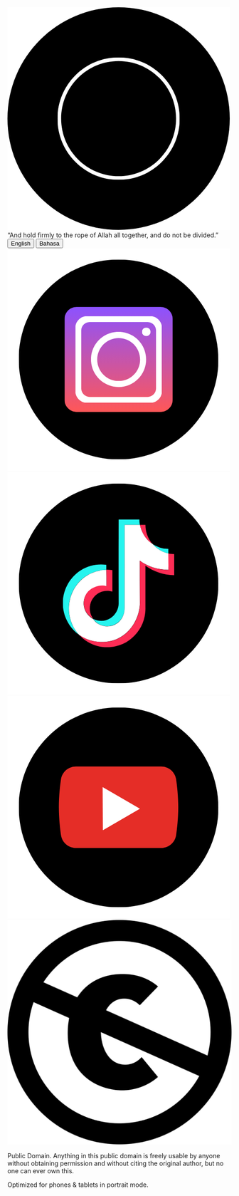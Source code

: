 <head>
    <meta charset="UTF-8">
    <meta name="viewport" content="width=device-width, initial-scale=1.0">
    <link rel="stylesheet" href="style.css">
</head>

<body class="front-page">
    <img src="images/logo.png" alt="Logo description">
    <div class="separator">
        <span class="separator-text">“And hold firmly to the rope of Allah all together, and do not be divided.”</span>
    </div>
    <div id="language-buttons">
        <button id="english-button">English</button>
        <button id="bahasa-button">Bahasa</button>
    </div>
    <div id="social-links">
        <a href="https://www.instagram.com/alfityah18/" target="_blank">
            <img src="images/logo_instagram.png" alt="Instagram Icon">
        <a href="https://www.tiktok.com/@alfityah18?_t=8oTk611Lyt7&_r=1" target="_blank">
            <img src="images/logo_tiktok.png" alt="Instagram Icon">
            <a href="https://www.youtube.com/@alfityah18" target="_blank">
            <img src="images/logo_youtube.png" alt="Instagram Icon">
        </a>
        <div class="additional-content">
            <img id="additional-image" src="images/pd.png" alt="Additional Image">
            <p class="additional-text">Public Domain. Anything in this public domain is freely usable by anyone without obtaining permission and without citing the original author, but no one can ever own this.</p>
            <p class="additional-text">Optimized for phones & tablets in portrait mode.</p>
        </div>
    </div> <!-- Closing div for social-links -->

<script>
        document.getElementById('english-button').addEventListener('click', function () {
    window.location.href = 'english.html';
});

document.getElementById('bahasa-button').addEventListener('click', function () {
    window.location.href = 'bahasa.html';
});
</script> 
</body>
